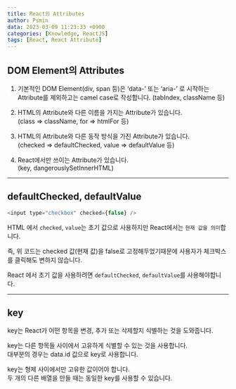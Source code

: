 ```yaml
---
title: React의 Attributes
author: Psmin
data: 2023-03-09 11:23:33 +0900
categories: [Knowledge, ReactJS]
tags: [React, React Attribute]
---
```


## DOM Element의 Attributes

1. 기본적인 DOM Element(div, span 등)은 ‘data-’ 또는 ‘aria-’ 로 시작하는 Attribute를 제외하고는 camel case로 작성합니다.
   (tabIndex, className 등)

2. HTML의 Attribute와 다른 이름을 가지는 Attribute가 있습니다.  
   (class => className, for => htmlFor 등)

3. HTML의 Attribute와 다른 동작 방식을 가진 Attribute가 있습니다.  
   (checked => defaultChecked, value => defaultValue 등)

4. React에서만 쓰이는 Attribute가 있습니다.  
   (key, dangerouslySetInnerHTML)

---

## defaultChecked, defaultValue

```js
<input type="checkbox" checked={false} />
```

HTML 에서 `checked`, `value`는 초기 값으로 사용하지만 React에서는 `현재 값을 의미`합니다.

즉, 위 코드는 checked 값(현재 값)을 false로 고정해두었기때문에 사용자가 체크박스를 클릭해도 변하지 않습니다.

React 에서 초기 값을 사용하려면 `defaultChecked`, `defaultValue`를 사용해야합니다.

---

## key

key는 React가 어떤 항목을 변경, 추가 또는 삭제할지 식별하는 것을 도와줍니다.

key는 다른 항목들 사이에서 고유하게 식별할 수 있는 것을 사용합니다.  
대부분의 경우는 data.id 값으로 key로 사용합니다.

key는 형제 사이에서만 고유한 값이어야 합니다.  
두 개의 다른 배열을 만들 때는 동일한 key를 사용할 수 있습니다.
